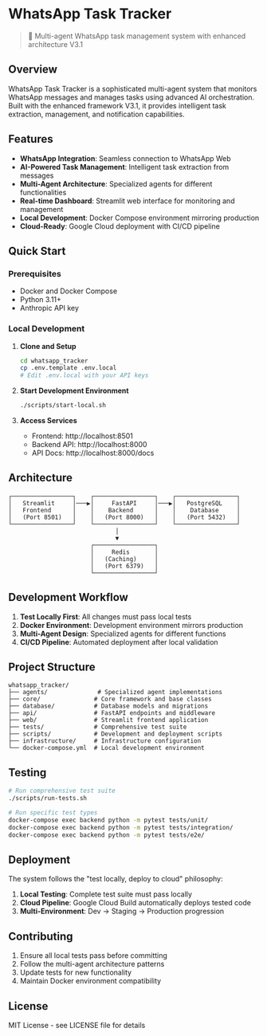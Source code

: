 # WhatsApp Task Tracker

> 🤖 Multi-agent WhatsApp task management system with enhanced architecture V3.1

## Overview

WhatsApp Task Tracker is a sophisticated multi-agent system that monitors WhatsApp messages and manages tasks using advanced AI orchestration. Built with the enhanced framework V3.1, it provides intelligent task extraction, management, and notification capabilities.

## Features

- **WhatsApp Integration**: Seamless connection to WhatsApp Web
- **AI-Powered Task Management**: Intelligent task extraction from messages
- **Multi-Agent Architecture**: Specialized agents for different functionalities
- **Real-time Dashboard**: Streamlit web interface for monitoring and management
- **Local Development**: Docker Compose environment mirroring production
- **Cloud-Ready**: Google Cloud deployment with CI/CD pipeline

## Quick Start

### Prerequisites

- Docker and Docker Compose
- Python 3.11+
- Anthropic API key

### Local Development

1. **Clone and Setup**
   ```bash
   cd whatsapp_tracker
   cp .env.template .env.local
   # Edit .env.local with your API keys
   ```

2. **Start Development Environment**
   ```bash
   ./scripts/start-local.sh
   ```

3. **Access Services**
   - Frontend: http://localhost:8501
   - Backend API: http://localhost:8000
   - API Docs: http://localhost:8000/docs

## Architecture

```
┌─────────────────┐    ┌─────────────────┐    ┌─────────────────┐
│   Streamlit     │───▶│     FastAPI     │───▶│   PostgreSQL    │
│   Frontend      │    │    Backend      │    │    Database     │
│   (Port 8501)   │    │   (Port 8000)   │    │   (Port 5432)   │
└─────────────────┘    └─────────────────┘    └─────────────────┘
                              │
                              ▼
                       ┌─────────────────┐
                       │     Redis       │
                       │   (Caching)     │
                       │   (Port 6379)   │
                       └─────────────────┘
```

## Development Workflow

1. **Test Locally First**: All changes must pass local tests
2. **Docker Environment**: Development environment mirrors production
3. **Multi-Agent Design**: Specialized agents for different functions
4. **CI/CD Pipeline**: Automated deployment after local validation

## Project Structure

```
whatsapp_tracker/
├── agents/              # Specialized agent implementations
├── core/               # Core framework and base classes
├── database/           # Database models and migrations
├── api/                # FastAPI endpoints and middleware
├── web/                # Streamlit frontend application
├── tests/              # Comprehensive test suite
├── scripts/            # Development and deployment scripts
├── infrastructure/     # Infrastructure configuration
└── docker-compose.yml  # Local development environment
```

## Testing

```bash
# Run comprehensive test suite
./scripts/run-tests.sh

# Run specific test types
docker-compose exec backend python -m pytest tests/unit/
docker-compose exec backend python -m pytest tests/integration/
docker-compose exec backend python -m pytest tests/e2e/
```

## Deployment

The system follows the "test locally, deploy to cloud" philosophy:

1. **Local Testing**: Complete test suite must pass locally
2. **Cloud Pipeline**: Google Cloud Build automatically deploys tested code
3. **Multi-Environment**: Dev → Staging → Production progression

## Contributing

1. Ensure all local tests pass before committing
2. Follow the multi-agent architecture patterns
3. Update tests for new functionality
4. Maintain Docker environment compatibility

## License

MIT License - see LICENSE file for details